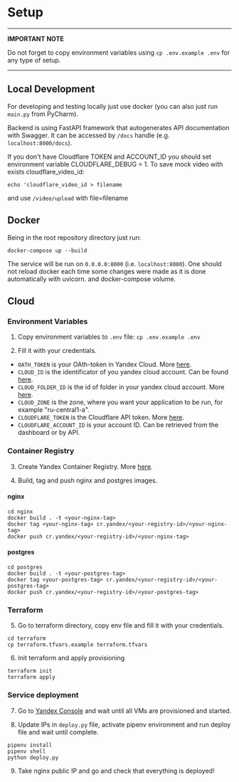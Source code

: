 # Setup

---
**IMPORTANT NOTE**

Do not forget to copy environment variables using `cp .env.example .env`
for any type of setup.
___

## Local Development

For developing and testing locally just use docker (you can also just
run `main.py` from PyCharm).

Backend is using FastAPI framework that autogenerates API documentation with
Swagger. It can be accessed by `/docs` handle (e.g. `localhost:8000/docs`).

If you don't have Cloudflare TOKEN and ACCOUNT_ID you should set environment
variable CLOUDFLARE_DEBUG = 1. To save mock video with exists 
cloudflare_video_id:
```shell
echo 'cloudflare_video_id > filename
```

and use `/video/upload` with file=filename

## Docker

Being in the root repository directory just run:

```shell
docker-compose up --build
```

The service will be run on `0.0.0.0:8000` (i.e. `localhost:8000`). One should
not reload docker each time some changes were made as it is done automatically
with uvicorn. and docker-compose volume.

## Cloud

### Environment Variables
1. Copy environment variables to `.env` file: `cp .env.example .env`

2. Fill it with your credentials.

 - `OATH_TOKEN` is your OAth-token in Yandex Cloud.
   More [here](https://cloud.yandex.ru/docs/iam/concepts/authorization/oauth-token).
 - `CLOUD_ID` is the identificator of you yandex cloud account. Can be found
   [here](https://console.cloud.yandex.ru/cloud).
 - `CLOUD_FOLDER_ID` is the id of folder in your yandex cloud account.
   More [here](https://cloud.yandex.ru/docs/resource-manager/operations/folder/get-id).
 - `CLOUD_ZONE` is the zone, where you want your application to be run, for
   example "ru-central1-a".
 - `CLOUDFLARE_TOKEN` is the Cloudflare API token.
   More [here](https://support.cloudflare.com/hc/en-us/articles/200167836-Managing-API-Tokens-and-Keys).
 - `CLOUDFLARE_ACCOUNT_ID` is your account ID. Can be retrieved from 
   the dashboard or by API.
   
### Container Registry
3. Create Yandex Container Registry. More 
[here](https://cloud.yandex.com/en/docs/container-registry/quickstart/).
                               
4. Build, tag and push nginx and postgres images.

#### nginx
```shell
cd nginx
docker build . -t <your-nginx-tag>
docker tag <your-nginx-tag> cr.yandex/<your-registry-id>/<your-nginx-tag>
docker push cr.yandex/<your-registry-id>/<your-nginx-tag>
```

#### postgres
```shell
cd postgres
docker build . -t <your-postgres-tag>
docker tag <your-postgres-tag> cr.yandex/<your-registry-id>/<your-postgres-tag>
docker push cr.yandex/<your-registry-id>/<your-postgres-tag>
```

### Terraform
5. Go to terraform directory, copy env file and fill it with your credentials.
```shell
cd terraform
cp terraform.tfvars.example terraform.tfvars
```

6. Init terraform and apply provisioning
```shell
terraform init
terraform apply
```

### Service deployment
7. Go to [Yandex Console](https://console.cloud.yandex.ru/) and wait until 
   all VMs are provisioned and started.
   
8. Update IPs in `deploy.py` file, activate pipenv environment and run deploy
   file and wait until complete.
   
```shell
pipenv install
pipenv shell
python deploy.py
```

9. Take nginx public IP and go and check that everything is deployed!
